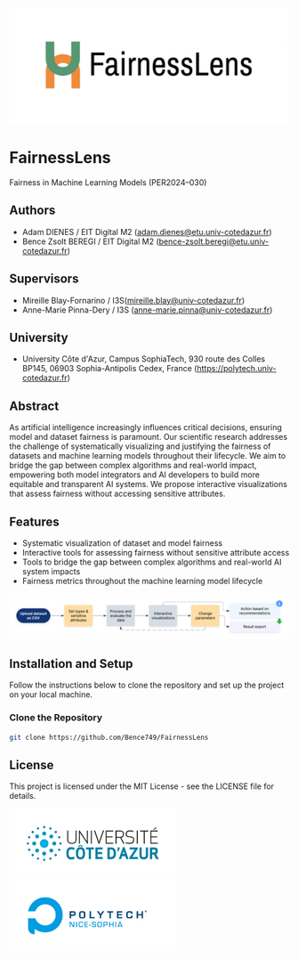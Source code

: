 <img src="images/fairnesslens-logo.png" width="500px">

# FairnessLens

Fairness in Machine Learning Models (PER2024–030)

## Authors

-   Adam DIENES / EIT Digital M2 (adam.dienes@etu.univ-cotedazur.fr)
-   Bence Zsolt BEREGI / EIT Digital M2 (bence-zsolt.beregi@etu.univ-cotedazur.fr)

## Supervisors

-   Mireille Blay-Fornarino / I3S(mireille.blay@univ-cotedazur.fr)
-   Anne-Marie Pinna-Dery / I3S (anne-marie.pinna@univ-cotedazur.fr)

## University

-   University Côte d'Azur, Campus SophiaTech, 930 route des Colles BP145, 06903 Sophia-Antipolis Cedex, France (https://polytech.univ-cotedazur.fr)

## Abstract

As artificial intelligence increasingly influences critical decisions, ensuring model and dataset fairness is paramount. Our scientific research addresses the challenge of systematically visualizing and justifying the fairness of datasets and machine learning models throughout their lifecycle. We aim to bridge the gap between complex algorithms and real-world impact, empowering both model integrators and AI developers to build more equitable and transparent AI systems. We propose interactive visualizations that assess fairness without accessing sensitive attributes.

## Features

-   Systematic visualization of dataset and model fairness
-   Interactive tools for assessing fairness without sensitive attribute access
-   Tools to bridge the gap between complex algorithms and real-world AI system impacts
-   Fairness metrics throughout the machine learning model lifecycle

![workflow](images/workflow.png)

## Installation and Setup

Follow the instructions below to clone the repository and set up the project on your local machine.

### Clone the Repository

```bash
git clone https://github.com/Bence749/FairnessLens
```

## License

This project is licensed under the MIT License - see the LICENSE file for details.

<img src="images/uca-logo.png" width="300px">
<img src="images/polytech-logo.png" width="300px" >
